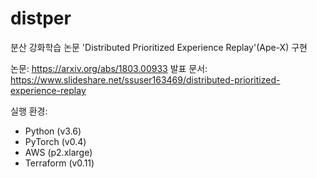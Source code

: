 # distper
분산 강화학습 논문 'Distributed Prioritized Experience Replay'(Ape-X) 구현

논문: https://arxiv.org/abs/1803.00933
발표 문서: https://www.slideshare.net/ssuser163469/distributed-prioritized-experience-replay

실행 환경:
- Python (v3.6)
- PyTorch (v0.4)
- AWS (p2.xlarge)
- Terraform (v0.11)


